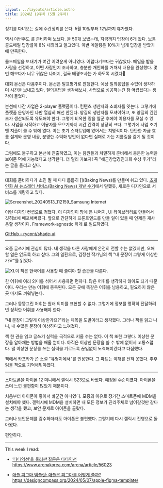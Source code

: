 ```yaml
---
layout: ../layouts/article.astro
title: 2024년 19주차 (5월 2주차)
---
```


정기[](휴가)를 다녀오는 길에 주간정리를 쓴다. 5월 10일부터 12일까지 휴가였다.

역시 이번주도 [](해군창업경진대회)를 준비하며 보냈다. [](콜드메일)을 50개 보냈는데, 지금까지 답장이 6개 왔다. 보통 콜드메일 답장률이 8% 내외라고 알고있다. 이번 메일링은 10%가 넘게 답장을 받았기에 만족한다.

콜드메일을 보내기가 여간 어려운게 아니였다. 어렵다기보다는 귀찮았다. 메일을 받을 사람을 선정하고, 어떤 사람인지 조사하고, 충분한 개인화를 거쳐서 내용을 완성했다. 몇번 해보다가 너무 귀찮은 나머지, 결국 배경조사는 [](Gemini)가 하도록 시켰다🫠

대회 본선은 다음주이다. 본선은 발표평가로 진행한다. 예상 질의응답을 수없이 생각하며 시간을 보내고 있다. 질의응답을 생각해보니, 사업으로 성공하는건 참 어렵겠다는 생각이 들었다.

본선에 나간 사업은 2-player 플랫폼이다. 컨텐츠 생산자와 소비자를 잇는다. 그렇기에 플랫폼 운영자인 나만 열심히 해선 안된다. 양질의 생산자를 모셔야하고, 또 양질의 컨텐츠가 생산되도록 유도해야 한다. 그렇게 비옥한 땅을 일군 후에야 이용자를 모실 수 있다. 사업을 시작하고 이용자를 모으기까지 시간 간격이 상당히 크다. 그렇기에 사업 초기엔 지출이 클 수 밖에 없다. 이는 초기 스타트업에 있어서는 치명적이다. 탄탄한 자금 흐름 설계와 운영 내공, 분명한 수익화 방안이 없다면 실패로 가는 지름길을 걷게 될 것이다.

그럼에도 불구하고 본선에 진출하였고, 이는 팀원들과 치밀하게 준비해서 충분한 능력을 보여준 덕에 가능했다고 생각한다. 더 멀리 가보자! 꼭 "해군창업경진대회 수상 후기"라는 글을 올리고 싶다.

---

대회를 준비하다가 소진 될 때 마다 틈틈히 [](Baking News)를 만들며 쉬고 있다. [초개인화 AI 뉴스레터 서비스(Baking News) 개발 수기](https://tilnote.io/pages/661b367fff8da70ab2a2694e "초개인화 AI 뉴스레터 서비스(Baking News) 개발 수기")에서 말했듯, 새로운 디자인으로 서비스를 개량하고 있다.

![Screenshot_20240513_112159_Samsung Internet](https://server.tilnote.io/images/pages/874281df-c15b-4118-af04-16923854fb6e.jpg)

이런 디자인 컨셉으로 정했다. 이 디자인이 맘에 든 나머지, UI 라이브러리로 만들어서 깃허브에 배포해버렸다. 앞으로 간단하게 프론트엔드를 만들 일이 있을 때 언제든 재사용할 생각이다. Framework-agnostic 하게 [](WebComponent)로 빌드하였다.

[GitHub - rycont/shade-ui](https://github.com/rycont/shade-ui)

---

요즘 글쓰기에 관심이 많다. 내 생각을 다른 사람에게 온전히 전할 수는 없겠지만, 오해할 일은 없도록 하고 싶다. 그의 일환으로, 김정선 작가님의 책 "내 문장이 그렇게 이상한가요"를 읽었다.

![XL](https://server.tilnote.io/images/pages/224b55cb-5be9-4a39-86c9-e81fc52d68f1.jpeg)이 책은 한국어를 사용할 때 줄여야 할 습관을 다룬다.

한 어휘에 여러 의미를 섞어서 사용하면 편하다. 많은 어휘를 생각하지 않아도 되기 때문이다. 우리는 만능 어휘에 중독된다. 모든 곳에 똑같은 어휘를 남용하고, 필요하지 않은 곳 마저도 끼워넣는다.

그러나 뭉뚱그린 어휘는 원래 의미를 표현할 수 없다. 그렇기에 정보를 명확히 전달하려면 정확한 어휘를 사용해야 한다.

"내 문장이 그렇게 이상한가요?"라는 제목을 도발이라고 생각했다. 그러나 책을 읽고 나니, 내 수많은 문장이 이상하다고 느껴졌다.

책 한 권을 읽고 글쓰기 실력을 극적으로 키울 수는 없다. 이 책 또한 그렇다. 이상한 문장을 알아채는 방법을 배울 뿐이다. 아직은 이상한 문장을 쓸 수 밖에 없어서 고통스럽다. 덜 이상한 문장를 쓰는 실력을 기르도록 끊임없이 노력해야겠다고 다짐했다.

책에서 카프카가 쓴 소설 "유형지에서"를 인용한다. 그 파트는 이해를 전혀 못했다. 추후 읽을 책으로 기억해둬야겠다.

---

스마트폰을 아이폰 12 미니에서 갤럭시 S23으로 바꿨다. 예정된 수순이였다. 아이폰을 쓰며 느낀 불편함이 많았기 때문이다.

처음부터 아이폰이 좋아서 바꾼건 아니였다. 모종의 이유로 장기간 스마트폰에 MDM을 설치해야 했다. 갤럭시에 MDM을 설치하면 내 모든 정보가 관리주체로 넘어갈것만 같다는 생각을 했고, 보안 문제로 아이폰을 골랐다.

그러나 보안문제를 감수하더라도 아이폰은 불편했다. 그렇기에 다시 갤럭시 진영으로 돌아왔다.

편안하다.

---

This week I read:

- [‘다다익선’을 둘러싼 질문은 다다익선](https://www.arenakorea.com/arena/article/56023)
  https://www.arenakorea.com/arena/article/56023

- [애플 피그마 템플릿: 애플은 피그마를 어떻게 쓸까?](https://designcompass.org/2024/05/07/apple-figma-template/)https://designcompass.org/2024/05/07/apple-figma-template/
